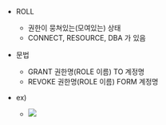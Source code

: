 
- ROLL
	- 권한이 뭉쳐있는(모여있는) 상태
	- CONNECT, RESOURCE, DBA 가 있음

- 문법
	-  GRANT 권한명(ROLE 이름) TO 계정명
	- REVOKE 권한명(ROLE 이름) FORM 계정명

- ex) 

	- ![](https://i.imgur.com/NPxQZSz.png)
